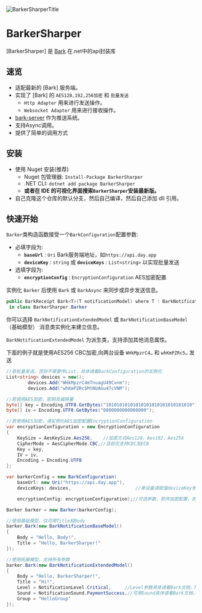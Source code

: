 ![BarkerSharperTitle](https://github.com/user-attachments/assets/d0531c58-3e76-4799-a337-35d5befa5308)
# BarkerSharper

[BarkerSharper] 是 [Bark](https://github.com/finb/bark) 在.net中的api封装库

## 速览

- 适配最新的 [Bark] 服务端。
- 实现了 [Bark] 的 `AES128,192,256加密` 和 `批量发送`
  - `Http Adapter` 用来进行发送操作。
  - `Websocket Adapter` 用来进行接收操作。
- [bark-server](https://github.com/Finb/bark-server) 作为推送系统。
- 支持Async调用。
- 提供了简单的调用方式

## 安装

- 使用 Nuget 安装(推荐)
  - Nuget 包管理器:
    ```Install-Package BarkerSharper```
  - .NET CLI:
    ```dotnet add package BarkerSharper```
  - **或者在 IDE 的可视化界面搜索`BarkerSharper`安装最新版。**
- 自己克隆这个仓库的默认分支，然后自己编译，然后自己添加 dll 引用。

## 快速开始

`Barker`类构造函数接受一个`BarkConfiguration`配置参数: 
- 必填字段为:
	- **`baseUrl`** : `Uri` Bark服务端地址，如`https://api.day.app`
    - **`deviceKey`** : `string` 或 **`deviceKeys`** : `List<string>` 以实现批量发送
- 选填字段为:
	- **`encryptionConfig`** : `EncryptionConfiguration` AES加密配置

实例化 `Barker` 后使用 `Bark` 或 `BarkAsync` 来同步或异步发送信息。 

```cs
public BarkReceipt Bark<T>(T notificationModel) where T : BarkNotificationBaseModel
 in class BarkerSharper.Barker
```

你可以选择 `BarkNotificationExtendedModel` 或 `BarkNotificationBaseModel`（基础模型） 消息类实例化来建立信息。

`BarkNotificationExtendedModel` 为派生类，支持添加其他消息属性。

下面的例子就是使用AES256 CBC加密,向两台设备 `WHkMpzrC4…` 和 `whKmPZRc5…` 发送

```cs
//若批量发送，否则不需要传List，具体请看BarkConfiguration的实例化
List<string> devices = new();
        devices.Add("WHkMpzrC4mTnuagU49Cvnm");
        devices.Add("whKmPZRc5MtNUAGu47cVNM");

//若使用AES加密，密钥及偏移量
byte[] key = Encoding.UTF8.GetBytes("10101010101010101010101010101010");
byte[] iv = Encoding.UTF8.GetBytes("0000000000000000");

//若使用AES加密，请实例化AES加密配置EncryptionConfiguration
var encryptionConfiguration = new EncryptionConfiguration
{
    KeySize = AesKeySize.Aes256,	//加密方式Aes128，Aes192，Aes256
    CipherMode = AesCipherMode.CBC,//目前仅支持CBC及ECB
    Key = key,
    IV = iv,
    Encoding = Encoding.UTF8
};

var barkerConfig = new BarkConfiguration(
	baseUrl: new Uri("https://api.day.app"),
	deviceKeys: devices,						//单设备请赋值deviceKey参数

	encryptionConfig: encryptionConfiguration);//可选参数，若传加密配置，则默认信息加密

Barker barker = new Barker(barkerConfig);

//使用基础模型，仅可用Title和Body
barker.Bark(new BarkNotificationBaseModel()
{
	Body = "Hello, Body!",
	Title = "Hello, BarkerSharper!"
});

//使用拓展模型，支持所有参数
barker.Bark(new BarkNotificationExtendedModel()
{
	Body = "Hello, BarkerSharper!",
	Title = "Hi!",
	Level = NotificationLevel.Critical,		//Level参数具体请看Bark文档，NotificationLevel已实现
	Sound = NotificationSound.PaymentSuccess,//可用Sound具体请看Bark文档，NotificationSound已实现
	Group = "HelloGroup"
});
```
